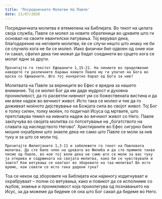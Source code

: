 ```yaml
---
title: 'Посредничките Молитви На Павле'
date: 21/07/2020
---
```


Посредничката молитва е втемелена на Библијата. Во текот на целата своја служба, Павле се молел за новите обратеници во црквите што ги основал на своите евангелски патувања. Тој верувал дека, благодарение на неговите молитви, ќе се случи нешто што инаку не би се случило кога не би се молел. Иако физички бил одвоен од оние кои ги сакал, сфатил дека тие можат да бидат соединети во срцето кога се молат едни за други.

`Прочитајте го текстот Ефешаните 1,15-21. На линиите во продолжение наведете ги различните барања коишто Павле му ги упатил на Бога во врска со Ефешаните. Што тој конкретно барал од Бога за нив?`

Молитвата на Павле за верниците во Ефес е вредна за нашето внимание. Тој се молел Бог да им даде мудрост и духовна проникливост, да го расветли нивниот ум со божествената вистина и да им влее надеж во вечниот живот. Исто така се молел и тие да го доживеат моќното дејствување на Божјата сила во својот живот. Тој Бог е толку силен, толку моќен, го подигнал Исуса од мртвите, што претставува темел на нивната надеж во вечниот живот со Него. Павле заклучува во својата молитва со потсетување на „богатството на славата од наследството Негово“. Христијаните во Ефес сигурно биле мошне охрабрени што знаеле дека не само што Павле се моли за нив туку и за што се моли тој.

`Прочитајте Филипјаните 1,3-11 и забележете го тонот на Павловата молитва. Да сте биле член на црквата во Филиба и да сте примиле такво писмо од Павле, во кое тој вели дека не само што се моли за вас туку ја открива и содржината на својата молитва, како би се чувствувале и зошто? Кои ветувања се наоѓаат во зборовите на таа молитва? Во исто време, кои совети се исто така дадени тука?`

Тоа се некои од зборовите на Библијата кои најмногу издигнуваат и охрабруваат – полни со ветувања, како и повикот да се исполниме со љубов, знаење и проникливост која произлегува од познавањето на Исус, за да можеме да бидеме сѐ она што Бог сакал да бидеме во Него.